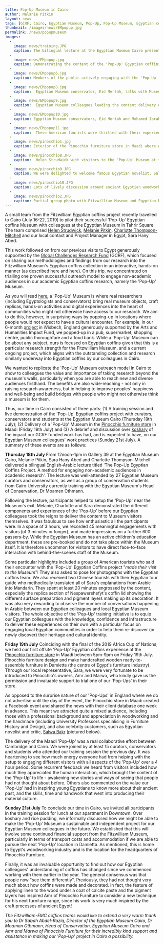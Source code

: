 ```yaml
---
title: Pop-Up Museum in Cairo
author: Melanie Pitkin
layout: news
tags: [GCRF, Cairo, Egyptian Museum, Pop-Up, Pop-Up Museum, Egyptian coffins, training, professional development, knowledge transfer, capacity building]
thumbnail: /images/news/EMpopup.jpg
permalink: /news/popupmuseum
images:
  -
    image: news/training.JPG
    caption: The bilingual lecture at the Egyptian Museum Cairo presented by Melanie Pitkin, Sara Abed and Charlotte Thompson.
  -
    image: news/EMpopup.jpg
    caption: Demonstrating the content of the 'Pop-Up' Egyptian coffins project to colleagues at the Egyptian Museum Cairo.
  -
    image: news/EMpopup6.jpg
    caption: Members of the public actively engaging with the 'Pop-Up' Museum content at the Egyptian Museum Cairo.
  -
    image: news/EMpopup8.jpg
    caption:  Egyptian Museum conservator, Eid Mertah, talks with Museum visitors about tools used in ancient Egyptian carpentry. 
  -
    image: news/EMpopup9.jpg
    caption:  Egyptian Museum colleagues leading the content delivery of the 'Pop-Up' Museum.
  -
    image: news/EMpopup10.jpg
    caption: Egyptian Museum conservators, Eid Mertah and Mohamed Ibrahim, discuss an animated coffin box recreated from its CT scans.
  -
    image: news/EMpopup11.jpg
    caption:  These American tourists were thrilled with their experience of the 'Pop-Up' Museum and asked for some group photos.
  -
    image: news/pinocchio1.jpg
    caption: Exterior of the Pinocchio furniture store in Maadi where we held our second 'Pop-Up' Museum on Friday 19th July.
  -
    image: news/pinocchio8.JPG
    caption:  Helen Strudwick with visitors to the 'Pop-Up' Museum at the Pinocchio furniture store in Maadi. 
  -
    image: news/pinocchio9.JPG
    caption: We were delighted to welcome famous Egyptian novelist, Salwa Bakr, to our 'Pop-Up' Museum in Maadi.
  -
    image: news/pinocchio10.JPG
    caption: Lots of lively discussion around ancient Egyptian woodworking at the 'Pop-Up' Museum in Maadi.
  -
    image: news/pinocchio2.JPG
    caption: Partial group photo with Fitzwilliam Museum and Egyptian Museum colleagues in Maadi. 
---
```


A small team from the Fitzwilliam Egyptian coffins project recently travelled to Cairo (July 16-22, 2019) to pilot their successful 'Pop-Up' Egyptian coffins Museum with colleagues at the Egyptian Museum in Tahrir Square. The team comprised [Helen Strudwick](https://egyptiancoffins.org/team/helen-strudwick/), [Melanie Pitkin](https://egyptiancoffins.org/team/melanie-pitkin/), [Charlotte Thompson-Mitchell](https://egyptiancoffins.org/team/charlotte-thompson/) and our local contact and Project Manager in Egypt, Sara Hany Abed.

This work followed on from our previous visits to Egypt generously supported by the [Global Challenges Research Fund](https://www.ukri.org/research/global-challenges-research-fund/) (GCRF), which focused on sharing our methodologies and findings from our research into the Fitzwilliam Museum's Egyptian coffins collection in an interactive, hands-on manner (as described [here](https://egyptiancoffins.org/news/new-collaborative-project-with-the-Egyptian-Museum-Cairo) and [here](https://egyptiancoffins.org/news/cairoworkshop)). On this trip, we concentrated on trialling one proven successful outreach model to engage non-academic audiences in our academic Egyptian coffins research, namely the 'Pop-Up' Museum. 

As you will read [here](https://egyptiancoffins.org/pop-ups), a 'Pop-Up' Museum is where real researchers (including Egyptologists and conservators) bring real museum objects, craft replicas, hands-on activities and digital experiences into the heart of communities who might not otherwise have access to our research. We aim to do this, however, in surprising ways by popping-up in locations where people would not expect to have a cultural encounter. For example, in our 6-month [project](https://egyptiancoffins.org/pop-ups) in Wisbech, England generously supported by the Arts and Humanities Impact Fund, we popped-up in a pub, supermarket, shopping centre, public thoroughfare and a food bank. While a 'Pop-Up' Museum can be about any subject, ours is focused on Egyptian coffins given that this is a particular research strength for the Fitzwilliam Museum, and a current ongoing project, which aligns with the outstanding collection and research similarly underway into Egyptian coffins by our colleagues in Cairo.

We wanted to replicate the 'Pop-Up' Museum outreach model in Cairo to show to colleagues the value and importance of taking research beyond the museum's walls, particularly when you are able to reach new and diverse audiences firsthand. The benefits are also wide-reaching - not only in raising research awareness, but in helping to improve peoples' happiness and well-being and build bridges with people who might not otherwise think a museum is for them.

Thus, our time in Cairo consisted of three parts: (1) A training session and live demonstration of the 'Pop-Up' Egyptian coffins project with curators, conservators and students at the Egyptian Museum Cairo (Thursday 18th July); (2) Delivery of a 'Pop-Up' Museum in the [Pinocchio furniture store](https://www.pinocchio-furniture.com) in Maadi (Friday 19th July) and (3) A debrief and discussion over [koshary](https://www.npr.org/sections/thesalt/2017/02/22/512920687/egypts-beloved-koshary-is-a-modern-mystery-in-an-ancient-cuisine?t=1564131589118) of the impact our GCRF funded work has had, and is expected to have, on our Egyptian Museum colleagues' work practices (Sunday 21st July). A summary of these events are as follows:

**Thursday 18th July**
From 12noon-1pm in Gallery 39 at the Egyptian Museum Cairo, Melanie Pitkin, Sara Hany Abed and Charlotte Thompson-Mitchell delivered a bilingual English-Arabic lecture titled 'The Pop-Up Egyptian Coffins Project. A method for engaging non-academic audiences in academic research'. The lecture was well-attended by 27 Egyptian Museum curators and conservators, as well as a group of conservation students from Cairo University currently training with the Egyptian Museum's Head of Conservation, Dr Moamen Othmann. 

Following the lecture, participants helped to setup the 'Pop-Up' near the Museum's exit. Melanie, Charlotte and Sara demonstrated the different components and experiences of the 'Pop-Up' before our Egyptian colleagues took the reigns to deliver the content to Museum visitors themselves. It was fabulous to see how enthusiastic all the participants were. In a space of 3 hours, we recorded 45 meaningful engagements with visitors (of 3 minutes or longer), and made impressions on a further 600 passers-by. While the Egyptian Museum has an active children's education department, these are pre-booked and do not take place within the Museum itself. It is therefore uncommon for visitors to have direct face-to-face interaction with behind-the-scenes staff of the Museum. 

Some particular highlights included a group of American tourists who said their encounter with the 'Pop-Up' Egyptian Coffins project "*made their visit to the Museum*"! They also asked to pose for photographs with the Egyptian coffins team. We also received two Chinese tourists with their Egyptian tour guide who methodically translated all of Sara's explanations from Arabic into Mandarin. They spent at least 20 minutes engrossed by the content, especially the replica section of Nespawershefyt's coffin lid showing the different surface preparation and pigment layers making up its decoration. It was also very rewarding to observe the number of conversations happening in Arabic between our Egyptian colleagues and local Egyptian Museum visitors. The whole objective of the 'Pop-Up' training initiative is to equip our Egyptian colleagues with the knowledge, confidence and infrastructure to deliver these experiences on their own with a particular focus on engaging local Egyptian communities in order to help them re-discover (or newly discover) their heritage and cultural identity.  

**Friday 19th July**
Coinciding with the final of the 2019 Africa Cup of Nations, we held our first offsite 'Pop-Up' Egyptian coffins experience at the [Pinocchio furniture store](https://www.pinocchio-furniture.com) in Maadi between 5pm-9pm on Friday 19th July. Pinocchio furniture design and make handcrafted wooden ready-to-assemble furniture in Damietta (the centre of Egypt's furniture industry). Through our local representative, Sara, we were very fortunate to be introduced to Pinocchio's owners, Amr and Marwa, who kindly gave us the permission and invaluable support to trial one of our 'Pop-Ups' in their store. 

As opposed to the surprise nature of our 'Pop-Ups' in England where we do not advertise until the day of the event, the Pinocchio store in Maadi created a Facebook event and shared the news with their client database one week in advance. This meant we attracted quite a mixed audience, including those with a professional background and appreciation in woodworking and the handmade (including University Professors specialising in Furniture History and Design), and also celebrity customers, such as Egyptian novelist and critic, [Salwa Bakr](https://en.wikipedia.org/wiki/Salwa_Bakr) (pictured below).   

The delivery of the Maadi 'Pop-Up' was a real collaborative effort between Cambridge and Cairo. We were joined by at least 15 curators, conservators and students who attended our training session the previous day. It was heartening to see how much energy everyone had from helping with the setup to engaging different visitors with all aspects of the 'Pop-Up' over a 4 hour period. Some recurrent feedback we heard from visitors included how much they appreciated the human interaction, which brought the content of the 'Pop-Up' to life - awakening new stories and ways of seeing that people had not thought about before. Others also commented on the value our 'Pop-Up' had in inspiring young Egyptians to know more about their ancient past, and the skills, time and handwork that went into producing their material culture.

**Sunday 21st July**
To conclude our time in Cairo, we invited all participants in the training session for lunch at our apartment in Downtown. Over koshary and rice pudding, we informally discussed how we might be able to make the 'Pop-Up' Museum a sustainable and independent project for our Egyptian Museum colleagues in the future. We established that this will involve some continued financial support from the Fitzwilliam Museum, particularly in terms of transport costs and accommodation if we are able to pursue the next 'Pop-Up' location in Damietta. As mentioned, this is home to Egypt's woodworking industry and is the location for the headquarters of Pinocchio Furniture.  

Finally, it was an invaluable opportunity to find out how our Egyptian colleagues' understanding of coffins has changed since we commenced working with them earlier in the year. The general consensus was that people now "see them differently". Previously, they had not thought very much about how coffins were made and decorated. In fact, the feature of applying linen to the wood under a coat of calcite paste and the pigment layers has inspired Amr of Pinocchio Furniture to consider a new technique for his next furniture range, since his work is very much inspired by the craft processes of ancient Egypt!


*The Fitzwilliam-EMC coffins teams would like to extend a very warm thank you to Dr Sabah Abdel-Raziq, Director of the Egyptian Museum Cairo, Dr Moaman Othmann, Head of Conservation, Egyptian Museum Cairo and Amr and Marwa of Pinocchio Furniture for their incredibly kind support and assistance in making our 'Pop-Up' project in Cairo a possibility.* 

